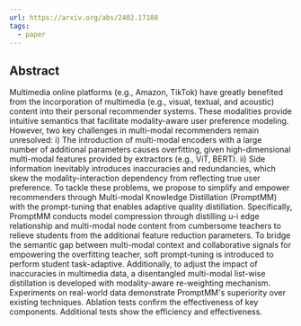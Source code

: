 ```yaml
---
url: https://arxiv.org/abs/2402.17188
tags:
  - paper
---
```

## Abstract

Multimedia online platforms (e.g., Amazon, TikTok) have greatly benefited from the incorporation of multimedia (e.g., visual, textual, and acoustic) content into their personal recommender systems. These modalities provide intuitive semantics that facilitate modality-aware user preference modeling. However, two key challenges in multi-modal recommenders remain unresolved: i) The introduction of multi-modal encoders with a large number of additional parameters causes overfitting, given high-dimensional multi-modal features provided by extractors (e.g., ViT, BERT). ii) Side information inevitably introduces inaccuracies and redundancies, which skew the modality-interaction dependency from reflecting true user preference. To tackle these problems, we propose to simplify and empower recommenders through Multi-modal Knowledge Distillation (PromptMM) with the prompt-tuning that enables adaptive quality distillation. Specifically, PromptMM conducts model compression through distilling u-i edge relationship and multi-modal node content from cumbersome teachers to relieve students from the additional feature reduction parameters. To bridge the semantic gap between multi-modal context and collaborative signals for empowering the overfitting teacher, soft prompt-tuning is introduced to perform student task-adaptive. Additionally, to adjust the impact of inaccuracies in multimedia data, a disentangled multi-modal list-wise distillation is developed with modality-aware re-weighting mechanism. Experiments on real-world data demonstrate PromptMM's superiority over existing techniques. Ablation tests confirm the effectiveness of key components. Additional tests show the efficiency and effectiveness.

